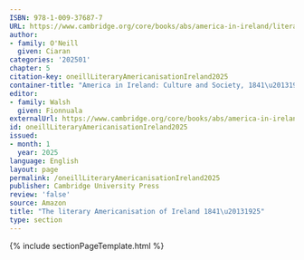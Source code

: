 ```yaml
---
ISBN: 978-1-009-37687-7
URL: https://www.cambridge.org/core/books/abs/america-in-ireland/literary-americanisation-of-ireland-18411925/5EE3E5B375C837C751CA6742100327A4
author:
- family: O'Neill
  given: Ciaran
categories: '202501'
chapter: 5
citation-key: oneillLiteraryAmericanisationIreland2025
container-title: "America in Ireland: Culture and Society, 1841\u20131925"
editor:
- family: Walsh
  given: Fionnuala
externalUrl: https://www.cambridge.org/core/books/abs/america-in-ireland/literary-americanisation-of-ireland-18411925/5EE3E5B375C837C751CA6742100327A4
id: oneillLiteraryAmericanisationIreland2025
issued:
- month: 1
  year: 2025
language: English
layout: page
permalink: /oneillLiteraryAmericanisationIreland2025
publisher: Cambridge University Press
review: 'false'
source: Amazon
title: "The literary Americanisation of Ireland 1841\u20131925"
type: section
---
```

{% include sectionPageTemplate.html %}